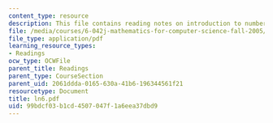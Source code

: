 ```yaml
---
content_type: resource
description: This file contains reading notes on introduction to number theory.
file: /media/courses/6-042j-mathematics-for-computer-science-fall-2005/99bdcf03b1cd4507047f1a6eea37dbd9_ln6.pdf
file_type: application/pdf
learning_resource_types:
- Readings
ocw_type: OCWFile
parent_title: Readings
parent_type: CourseSection
parent_uid: 2061ddda-0165-630a-41b6-196344561f21
resourcetype: Document
title: ln6.pdf
uid: 99bdcf03-b1cd-4507-047f-1a6eea37dbd9
---
```

